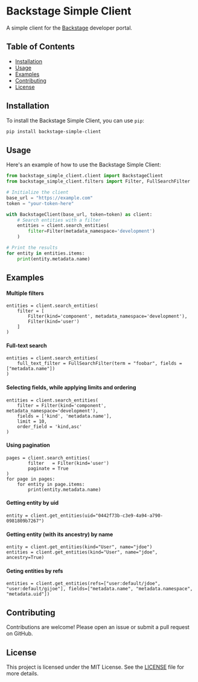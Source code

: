 # Backstage Simple Client

A simple client for the [Backstage](https://backstage.io/) developer portal.

## Table of Contents

- [Installation](#installation)
- [Usage](#usage)
- [Examples](#examples)
- [Contributing](#contributing)
- [License](#license)

## Installation

To install the Backstage Simple Client, you can use `pip`:

```sh
pip install backstage-simple-client
```

## Usage

Here's an example of how to use the Backstage Simple Client:

```python
from backstage_simple_client.client import BackstageClient
from backstage_simple_client.filters import Filter, FullSearchFilter

# Initialize the client
base_url = "https://example.com"
token = "your-token-here"

with BackstageClient(base_url, token=token) as client:
    # Search entities with a filter
    entities = client.search_entities(
        filter=Filter(metadata_namespace='development')
    )

# Print the results
for entity in entities.items:
    print(entity.metadata.name)
```

## Examples

#### Multiple filters

```
entities = client.search_entities(
    filter = [
        Filter(kind='component', metadata_namespace='development'),
        Filter(kind='user')
    ]
)
```

#### Full-text search

```
entities = client.search_entities(
    full_text_filter = FullSearchFilter(term = "foobar", fields = ["metadata.name"])
)
```

#### Selecting fields, while applying limits and ordering

```
entities = client.search_entities(
    filter = Filter(kind='component', metadata_namespace='development'),
    fields = ['kind', 'metadata.name'],
    limit = 10,
    order_field = 'kind,asc'
)
```

#### Using pagination

```
pages = client.search_entities(
        filter   = Filter(kind='user')
        paginate = True
)
for page in pages:
    for entity in page.items:
        print(entity.metadata.name)
```

#### Getting entity by uid

```
entity = client.get_entities(uid="0442f73b-c3e9-4a94-a790-0981809b7267")
```

#### Getting entity (with its ancestry) by name 

```
entity = client.get_entities(kind="User", name="jdoe")
entities = client.get_entities(kind="User", name="jdoe", ancestry=True)
```

#### Geting entities by refs
        
```
entities = client.get_entities(refs=["user:default/jdoe", "user:default/gijoe"], fields=["metadata.name", "metadata.namespace", "metadata.uid"])
```

## Contributing

Contributions are welcome! Please open an issue or submit a pull request on GitHub.

## License

This project is licensed under the MIT License. See the [LICENSE](LICENSE) file for more details.